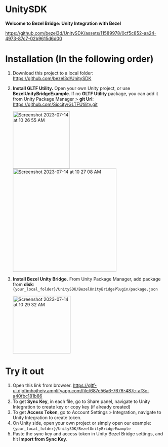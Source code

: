 # UnitySDK
**Welcome to Bezel Bridge: Unity Integration with Bezel**

https://github.com/bezel3d/UnitySDK/assets/11589978/0cf5c852-aa24-4973-87c7-02b9615d6d00

# Installation (In the following order)
1. Download this project to a local folder: https://github.com/bezel3d/UnitySDK
2. **Install GLTF Utility.** Open your own Unity project, or use **BezelUnityBridgeExample**. If no **GLTF Utility** package, you can add it from Unity Package Manager > **git Url**: https://github.com/Siccity/GLTFUtility.git

    <img width="180" alt="Screenshot 2023-07-14 at 10 26 55 AM" src="https://github.com/bezel3d/UnitySDK/assets/11589978/99b802aa-d1c7-42b4-b9f0-c9ff6d37c75a">
    <img width="327" alt="Screenshot 2023-07-14 at 10 27 08 AM" src="https://github.com/bezel3d/UnitySDK/assets/11589978/b312cd36-c2ee-49eb-aadb-cfc18ded361f">

3. **Install Bezel Unity Bridge.** From Unity Package Manager, add package from **disk**: `{your_local_folder}/UnitySDK/BezelUnityBridgePlugin/package.json`

   <img width="182" alt="Screenshot 2023-07-14 at 10 29 32 AM" src="https://github.com/bezel3d/UnitySDK/assets/11589978/4782145a-321c-4688-a078-062d3272d15f">


# Try it out
1. Open this link from browser. https://gltf-ui.djofimhojhejv.amplifyapp.com/file/687e56a6-7676-487c-af3c-a40fbc181b86
2. To get **Sync Key**, in each file, go to Share panel, navigate to Unity Integration to create key or copy key (if already created)
3. To get **Access Token**, go to Account Settings > Integration, navigate to Unity Integration to create token. 
4. On Unity side, open your own project or simply open our example: `{your_local_folder}/UnitySDK/BezelUnityBridgeExample`
5. Paste the sync key and access token in Unity Bezel Bridge settings, and hit **Import from Sync Key**.
